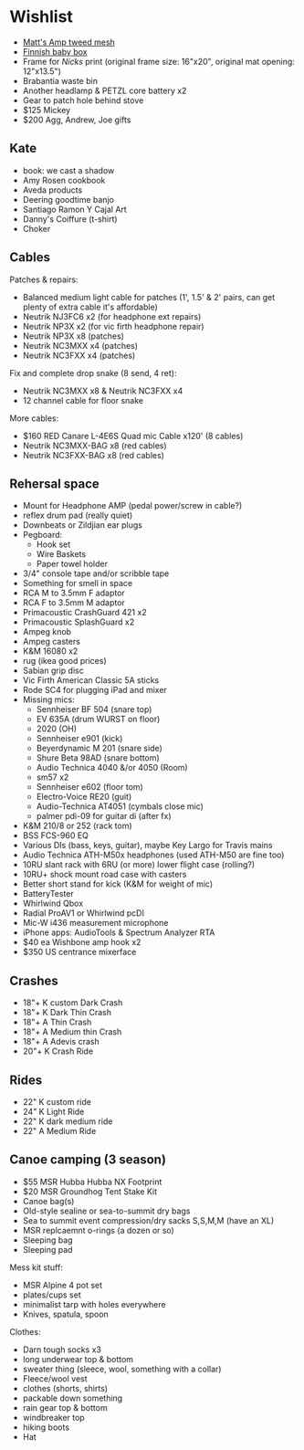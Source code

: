 # Wishlist

- [Matt's Amp tweed mesh](https://nextgenguitars.ca/categories/cab-case-parts/grill-cloth-piping.html)
- [Finnish baby box](https://www.finnishbabybox.com/en/)
- Frame for _Nicks_ print (original frame size: 16"x20", original mat opening: 12"x13.5")
- Brabantia waste bin
- Another headlamp & PETZL core battery x2
- Gear to patch hole behind stove
- $125 Mickey
- $200 Agg, Andrew, Joe gifts

## Kate

- book: we cast a shadow
- Amy Rosen cookbook
- Aveda products
- Deering goodtime banjo
- Santiago Ramon Y Cajal Art
- Danny's Coiffure (t-shirt)
- Choker

## Cables

Patches & repairs:

- Balanced medium light cable for patches (1', 1.5' & 2' pairs, can get plenty of extra cable it's affordable)
- Neutrik NJ3FC6 x2 (for headphone ext repairs)
- Neutrik NP3X x2 (for vic firth headphone repair)
- Neutrik NP3X x8 (patches)
- Neutrik NC3MXX x4 (patches)
- Neutrik NC3FXX x4 (patches)

Fix and complete drop snake (8 send, 4 ret):

- Neutrik NC3MXX x8 & Neutrik NC3FXX x4
- 12 channel cable for floor snake

More cables:

- $160 RED Canare L-4E6S Quad mic Cable x120' (8 cables)
- Neutrik NC3MXX-BAG x8 (red cables)
- Neutrik NC3FXX-BAG x8 (red cables)

## Rehersal space

- Mount for Headphone AMP (pedal power/screw in cable?)
- reflex drum pad (really quiet)
- Downbeats or Zildjian ear plugs
- Pegboard:
  - Hook set
  - Wire Baskets
  - Paper towel holder
- 3/4" console tape and/or scribble tape
- Something for smell in space
- RCA M to 3.5mm F adaptor
- RCA F to 3.5mm M adaptor
- Primacoustic CrashGuard 421 x2
- Primacoustic SplashGuard x2
- Ampeg knob
- Ampeg casters
- K&M 16080 x2
- rug (ikea good prices)
- Sabian grip disc
- Vic Firth American Classic 5A sticks
- Rode SC4 for plugging iPad and mixer
- Missing mics:
  - Sennheiser BF 504 (snare top)
  - EV 635A (drum WURST on floor)
  - 2020 (OH)
  - Sennheiser e901 (kick)
  - Beyerdynamic M 201 (snare side)
  - Shure Beta 98AD (snare bottom)
  - Audio Technica 4040 &/or 4050 (Room)
  - sm57 x2
  - Sennheiser e602 (floor tom)
  - Electro-Voice RE20 (guit)
  - Audio-Technica AT4051 (cymbals close mic)
  - palmer pdi-09 for guitar di (after fx)
- K&M 210/8 or 252 (rack tom)
- BSS FCS-960 EQ
- Various DIs (bass, keys, guitar), maybe Key Largo for Travis mains
- Audio Technica ATH-M50x headphones (used ATH-M50 are fine too)
- 10RU slant rack with 6RU (or more) lower flight case (rolling?)
- 10RU+ shock mount road case with casters
- Better short stand for kick (K&M for weight of mic)
- BatteryTester
- Whirlwind Qbox
- Radial ProAV1 or Whirlwind pcDI
- Mic-W i436 measurement microphone
- iPhone apps: AudioTools & Spectrum Analyzer RTA
- $40 ea Wishbone amp hook x2
- $350 US centrance mixerface

## Crashes

- 18"+ K custom Dark Crash
- 18"+ K Dark Thin Crash
- 18"+ A Thin Crash
- 18"+ A Medium thin Crash
- 18"+ A Adevis crash
- 20"+ K Crash Ride

## Rides

- 22" K custom ride
- 24" K Light Ride
- 22" K dark medium ride
- 22" A Medium Ride

## Canoe camping (3 season)

- $55 MSR Hubba Hubba NX Footprint
- $20 MSR Groundhog Tent Stake Kit
- Canoe bag(s)
- Old-style sealine or sea-to-summit dry bags
- Sea to summit event compression/dry sacks S,S,M,M (have an XL)
- MSR replcaemnt o-rings (a dozen or so)
- Sleeping bag
- Sleeping pad

Mess kit stuff:

- MSR Alpine 4 pot set
- plates/cups set
- minimalist tarp with holes everywhere
- Knives, spatula, spoon

Clothes:

- Darn tough socks x3
- long underwear top & bottom
- sweater thing (sleece, wool, something with a collar)
- Fleece/wool vest
- clothes (shorts, shirts)
- packable down something
- rain gear top & bottom
- windbreaker top
- hiking boots
- Hat
